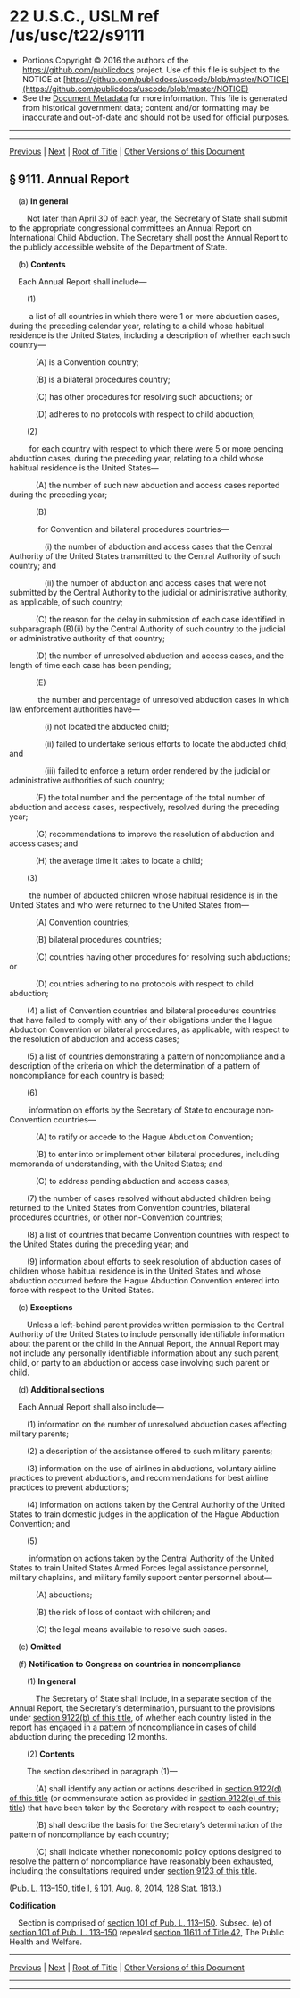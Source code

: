---
---

# 22 U.S.C., USLM ref /us/usc/t22/s9111

* Portions Copyright © 2016 the authors of the https://github.com/publicdocs project.
  Use of this file is subject to the NOTICE at [https://github.com/publicdocs/uscode/blob/master/NOTICE](https://github.com/publicdocs/uscode/blob/master/NOTICE)
* See the [Document Metadata](././../../../../..//README.md) for more information.
  This file is generated from historical government data; content and/or formatting may be inaccurate and out-of-date and should not be used for official purposes.

----------
----------

[Previous](./../../../../..//us/usc/t22/ch98/schI/m__us_usc_t22_ch98_schI.md) | [Next](./../../../../..//us/usc/t22/ch98/schI/m__us_usc_t22_s9112.md) | [Root of Title](./../../../../../) | [Other Versions of this Document](https://publicdocs.github.io/go/links?ns=uslm&ref=%2Fus%2Fusc%2Ft22%2Fs9111)

## § 9111. Annual Report

    (a) __In general__ 

        Not later than April 30 of each year, the Secretary of State shall submit to the appropriate congressional committees an Annual Report on International Child Abduction. The Secretary shall post the Annual Report to the publicly accessible website of the Department of State.

    (b) __Contents__ 

    Each Annual Report shall include—

        (1)

         a list of all countries in which there were 1 or more abduction cases, during the preceding calendar year, relating to a child whose habitual residence is the United States, including a description of whether each such country—

            (A) is a Convention country;

            (B) is a bilateral procedures country;

            (C) has other procedures for resolving such abductions; or

            (D) adheres to no protocols with respect to child abduction;

        (2)

         for each country with respect to which there were 5 or more pending abduction cases, during the preceding year, relating to a child whose habitual residence is the United States—

            (A) the number of such new abduction and access cases reported during the preceding year;

            (B)

             for Convention and bilateral procedures countries—

                (i) the number of abduction and access cases that the Central Authority of the United States transmitted to the Central Authority of such country; and

                (ii) the number of abduction and access cases that were not submitted by the Central Authority to the judicial or administrative authority, as applicable, of such country;

            (C) the reason for the delay in submission of each case identified in subparagraph (B)(ii) by the Central Authority of such country to the judicial or administrative authority of that country;

            (D) the number of unresolved abduction and access cases, and the length of time each case has been pending;

            (E)

             the number and percentage of unresolved abduction cases in which law enforcement authorities have—

                (i) not located the abducted child;

                (ii) failed to undertake serious efforts to locate the abducted child; and

                (iii) failed to enforce a return order rendered by the judicial or administrative authorities of such country;

            (F) the total number and the percentage of the total number of abduction and access cases, respectively, resolved during the preceding year;

            (G) recommendations to improve the resolution of abduction and access cases; and

            (H) the average time it takes to locate a child;

        (3)

         the number of abducted children whose habitual residence is in the United States and who were returned to the United States from—

            (A) Convention countries;

            (B) bilateral procedures countries;

            (C) countries having other procedures for resolving such abductions; or

            (D) countries adhering to no protocols with respect to child abduction;

        (4) a list of Convention countries and bilateral procedures countries that have failed to comply with any of their obligations under the Hague Abduction Convention or bilateral procedures, as applicable, with respect to the resolution of abduction and access cases;

        (5) a list of countries demonstrating a pattern of noncompliance and a description of the criteria on which the determination of a pattern of noncompliance for each country is based;

        (6)

         information on efforts by the Secretary of State to encourage non-Convention countries—

            (A) to ratify or accede to the Hague Abduction Convention;

            (B) to enter into or implement other bilateral procedures, including memoranda of understanding, with the United States; and

            (C) to address pending abduction and access cases;

        (7) the number of cases resolved without abducted children being returned to the United States from Convention countries, bilateral procedures countries, or other non-Convention countries;

        (8) a list of countries that became Convention countries with respect to the United States during the preceding year; and

        (9) information about efforts to seek resolution of abduction cases of children whose habitual residence is in the United States and whose abduction occurred before the Hague Abduction Convention entered into force with respect to the United States.

    (c) __Exceptions__ 

        Unless a left-behind parent provides written permission to the Central Authority of the United States to include personally identifiable information about the parent or the child in the Annual Report, the Annual Report may not include any personally identifiable information about any such parent, child, or party to an abduction or access case involving such parent or child.

    (d) __Additional sections__ 

    Each Annual Report shall also include—

        (1) information on the number of unresolved abduction cases affecting military parents;

        (2) a description of the assistance offered to such military parents;

        (3) information on the use of airlines in abductions, voluntary airline practices to prevent abductions, and recommendations for best airline practices to prevent abductions;

        (4) information on actions taken by the Central Authority of the United States to train domestic judges in the application of the Hague Abduction Convention; and

        (5)

         information on actions taken by the Central Authority of the United States to train United States Armed Forces legal assistance personnel, military chaplains, and military family support center personnel about—

            (A) abductions;

            (B) the risk of loss of contact with children; and

            (C) the legal means available to resolve such cases.

    (e) __Omitted__ 

    (f) __Notification to Congress on countries in noncompliance__ 

        (1) __In general__ 

            The Secretary of State shall include, in a separate section of the Annual Report, the Secretary’s determination, pursuant to the provisions under [section 9122(b) of this title][/us/usc/t22/s9122/b], of whether each country listed in the report has engaged in a pattern of noncompliance in cases of child abduction during the preceding 12 months.

        (2) __Contents__ 

        The section described in paragraph (1)—

            (A) shall identify any action or actions described in [section 9122(d) of this title][/us/usc/t22/s9122/d] (or commensurate action as provided in [section 9122(e) of this title][/us/usc/t22/s9122/e]) that have been taken by the Secretary with respect to each country;

            (B) shall describe the basis for the Secretary’s determination of the pattern of noncompliance by each country;

            (C) shall indicate whether noneconomic policy options designed to resolve the pattern of noncompliance have reasonably been exhausted, including the consultations required under [section 9123 of this title][/us/usc/t22/s9123].

([Pub. L. 113–150, title I, § 101][/us/pl/113/150/s101], Aug. 8, 2014, [128 Stat. 1813][/us/stat/128/1813].)

 __Codification__ 

    Section is comprised of [section 101 of Pub. L. 113–150][/us/pl/113/150/s101]. Subsec. (e) of [section 101 of Pub. L. 113–150][/us/pl/113/150/s101] repealed [section 11611 of Title 42][/us/usc/t42/s11611], The Public Health and Welfare.

----------

[Previous](./../../../../..//us/usc/t22/ch98/schI/m__us_usc_t22_ch98_schI.md) | [Next](./../../../../..//us/usc/t22/ch98/schI/m__us_usc_t22_s9112.md) | [Root of Title](./../../../../../) | [Other Versions of this Document](https://publicdocs.github.io/go/links?ns=uslm&ref=%2Fus%2Fusc%2Ft22%2Fs9111)

----------
----------

[/us/usc/t22/s9122/b]: https://publicdocs.github.io/go/links?ns=uslm&ref=%2Fus%2Fusc%2Ft22%2Fs9122%2Fb
[/us/usc/t22/s9122/d]: https://publicdocs.github.io/go/links?ns=uslm&ref=%2Fus%2Fusc%2Ft22%2Fs9122%2Fd
[/us/usc/t22/s9122/e]: https://publicdocs.github.io/go/links?ns=uslm&ref=%2Fus%2Fusc%2Ft22%2Fs9122%2Fe
[/us/usc/t22/s9123]: https://publicdocs.github.io/go/links?ns=uslm&ref=%2Fus%2Fusc%2Ft22%2Fs9123
[/us/pl/113/150/s101]: https://publicdocs.github.io/go/links?ns=uslm&ref=%2Fus%2Fpl%2F113%2F150%2Fs101
[/us/stat/128/1813]: https://publicdocs.github.io/go/links?ns=uslm&ref=%2Fus%2Fstat%2F128%2F1813
[/us/pl/113/150/s101]: https://publicdocs.github.io/go/links?ns=uslm&ref=%2Fus%2Fpl%2F113%2F150%2Fs101
[/us/pl/113/150/s101]: https://publicdocs.github.io/go/links?ns=uslm&ref=%2Fus%2Fpl%2F113%2F150%2Fs101
[/us/usc/t42/s11611]: https://publicdocs.github.io/go/links?ns=uslm&ref=%2Fus%2Fusc%2Ft42%2Fs11611


